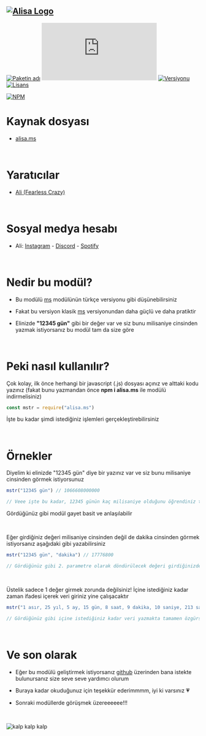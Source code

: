 ## [![Alisa Logo](https://i.hizliresim.com/aug2sp9.png)](https://www.npmjs.com/package/alisa.ms/)


[![Paketin adı](https://img.shields.io/badge/Paketin%20adı-ms--tr-red)](https://www.npmjs.com/package/alisa.ms/)
[![Paket boyutu](https://img.shields.io/bundlejs/size/alisa.ms?label=Paketin%20boyutu)](https://www.npmjs.com/package/alisa.ms/)
[![Versiyonu](https://img.shields.io/npm/v/alisa.ms.svg?label=Paketin%20versiyonu)](https://www.npmjs.com/package/alisa.ms/)
[![Lisans](https://img.shields.io/npm/l/alisa.ms.svg?label=Lisans)](https://www.npmjs.com/package/alisa.ms/)

[![NPM](https://nodei.co/npm/alisa.ms.png?downloads=true)](https://www.npmjs.com/package/alisa.ms/)

# Kaynak dosyası

- [alisa.ms](https://github.com/pordarman/alisa.ms)

<br>

# Yaratıcılar

- [Ali (Fearless Crazy)](https://github.com/pordarman)

<br>

# Sosyal medya hesabı

- Ali: [Instagram](https://www.instagram.com/ali.celk/) - [Discord](https://discord.com/users/488839097537003521) - [Spotify](https://open.spotify.com/user/215jixxk4morzgq5mpzsmwwqa?si=41e0583b36f9449b)

<br>

# Nedir bu modül?

- Bu modülü [ms](https://www.npmjs.com/package/ms/) modülünün türkçe versiyonu gibi düşünebilirsiniz

- Fakat bu versiyon klasik [ms](https://www.npmjs.com/package/ms/) versiyonundan daha güçlü ve daha pratiktir

- Elinizde **"12345 gün"** gibi bir değer var ve siz bunu milisaniye cinsinden yazmak istiyorsanız bu modül tam da size göre

<br>

# Peki nasıl kullanılır?

Çok kolay, ilk önce herhangi bir javascript (.js) dosyası açınız ve alttaki kodu yazınız (fakat bunu yazmandan önce **npm i alisa.ms** ile modülü indirmelisiniz)
<br>
```js
const mstr = require("alisa.ms")
```
İşte bu kadar şimdi istediğiniz işlemleri gerçekleştirebilirsiniz

<br>

# Örnekler

Diyelim ki elinizde "12345 gün" diye bir yazınız var ve siz bunu milisaniye cinsinden görmek istiyorsunuz
<br>

```js
mstr("12345 gün") // 1066608000000

// Veee işte bu kadar, 12345 günün kaç milisaniye olduğunu öğrendiniz tebrikleerrr 🎉
```
  
Gördüğünüz gibi modül gayet basit ve anlaşılabilir

<br>

Eğer girdiğiniz değeri milisaniye cinsinden değil de dakika cinsinden görmek istiyorsanız aşağıdaki gibi yazabilirsiniz
```js
mstr("12345 gün", "dakika") // 17776800

// Gördüğünüz gibi 2. parametre olarak döndürülecek değeri girdiğinizde o değer cinsinden döndürür
```

<br>

Üstelik sadece 1 değer girmek zorunda değilsiniz! İçine istediğiniz kadar zaman ifadesi içerek veri giriniz yine çalışacaktır
```js
mstr("1 asır, 25 yıl, 5 ay, 15 gün, 8 saat, 9 dakika, 10 saniye, 213 salise") // 3958985350000

// Gördüğünüz gibi içine istediğiniz kadar veri yazmakta tamamen özgürsünüz!
```

<br>

# Ve son olarak

- Eğer bu modülü geliştirmek istiyorsanız [github](https://github.com/pordarman) üzerinden bana istekte bulunursanız size seve seve yardımcı olurum

- Buraya kadar okuduğunuz için teşekkür ederimmmm, iyi ki varsınız 💗

- Sonraki modüllerde görüşmek üzereeeeee!!!

<br>

![kalp kalp kalp](https://gifdb.com/images/high/drake-heart-hands-aqm0moab2i6ocb44.webp)
